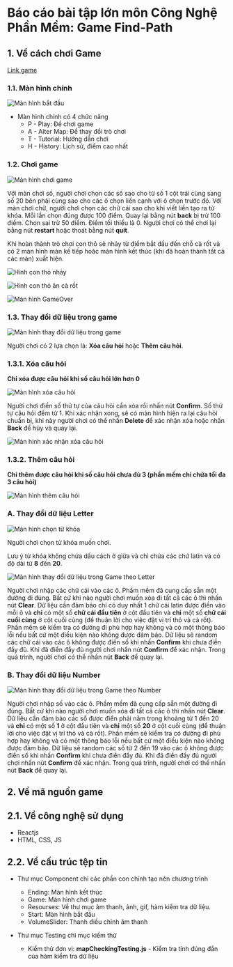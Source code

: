 # Báo cáo bài tập lớn môn Công Nghệ Phần Mềm: Game Find-Path
## 1. Về cách chơi Game
[Link game](https://kooyooman.github.io/Findpath/)
### 1.1. Màn hình chính
![Màn hình bắt đầu](https://i.ibb.co/Ph1BRYj/Untitled.png)

* Màn hình chính có 4 chức năng
  * P - Play: Để chơi game
  * A - Alter Map: Để thay đổi trò chơi
  * T - Tutorial: Hướng dẫn chơi
  * H - History: Lịch sử, điểm cao nhất
  
### 1.2. Chơi game
![Màn hình chơi game](https://i.ibb.co/G5dd4yj/Untitled.png)

Với màn chơi số, người chơi chọn các số sao cho từ số 1 cột trái cùng sang số 20 bên phải cùng sao cho các ô chọn liền cạnh với ô chọn trước đó. Với màn chơi chữ, người chơi chọn các chữ cái sao cho khi viết liền tạo ra từ khóa. Mỗi lần chọn đúng được 100 điểm. Quay lại bằng nút **back** bị trừ 100 điểm. Chọn sai trừ 50 điểm. Điểm tối thiểu là 0. Người chơi có thể chơi lại bằng nút **restart** hoặc thoát bằng nút **quit**.

Khi hoàn thành trò chơi con thỏ sẽ nhảy từ điểm bắt đầu đến chỗ cà rốt và có 2 màn hình màn kế tiếp hoăc màn hình kết thúc (khi đã hoàn thành tất cả các màn) xuất hiện.

![Hình con thỏ nhảy](https://i.ibb.co/N3HdxwS/Untitled.png)

![Hình con thỏ ăn cà rốt](https://i.ibb.co/gVff1dN/Untitled.png)

![Màn hình GameOver](https://i.ibb.co/42t8nTX/Untitled.png)

### 1.3. Thay đổi dữ liệu trong game

![Màn hình thay đổi dữ liệu trong game](https://i.ibb.co/JHB9mJX/Untitled.png)

Người chơi có 2 lựa chọn là: **Xóa câu hỏi** hoặc **Thêm câu hỏi**.

### 1.3.1. Xóa câu hỏi

**Chỉ xóa được câu hỏi khi số câu hỏi lớn hơn 0**

![Màn hình xóa câu hỏi](https://i.ibb.co/tLnjDwb/Untitled.png)

Người chơi điền số thứ tự của câu hỏi cần xóa rồi nhấn nút **Confirm**. Số thứ tự câu hỏi đếm từ 1. Khi xác nhận xong, sẽ có màn hình hiện ra lại câu hỏi chuẩn bị, khi này người chơi có thể nhấn **Delete** để xác nhận xóa hoặc nhấn **Back** để hủy và quay lại.

![Màn hinh xác nhận xóa câu hỏi](https://i.ibb.co/q5V3Vvc/Untitled.png)

### 1.3.2. Thêm câu hỏi 

**Chỉ thêm được câu hỏi khi số câu hỏi chưa đủ 3 (phần mềm chỉ chứa tối đa 3 câu hỏi)**

![Màn hình thêm câu hỏi](https://i.ibb.co/R7JQp3L/Screenshot-from-2020-07-03-20-06-32.png)

### A. Thay đổi dữ liệu Letter

![Màn hình chọn từ khóa](https://i.ibb.co/hcy9HCZ/Screenshot-from-2020-07-03-20-09-19.png)

Người chơi chọn từ khóa muốn chơi.

Lưu ý từ khóa không chứa dấu cách ở giữa và chỉ chứa các chứ latin và có độ dài từ **8** đến **20**.

![Màn hình thay đổi dữ liệu trong Game theo Letter](https://i.ibb.co/QD1Tqff/Screenshot-from-2020-07-03-20-18-28.png)

Người chơi nhập các chữ cái vào các ô. Phầm mềm đã cung cấp sẵn một đường đi đúng. Bất cứ khi nào người chơi muốn xóa đi tất cả các ô thì nhấn nút **Clear**. Dữ liệu cần đảm bảo chỉ có duy nhất 1 chữ cái latin được điền vào mỗi ô và **chỉ** có một số **chữ cái đầu tiên** ở cột đầu tiên và **chỉ** một số **chữ cái cuối cùng** ở cột cuối cùng (để thuận lời cho việc đặt vị trí thỏ và cà rốt). Phần mềm sẽ kiểm tra có đường đi phù hợp hay không và có một thông báo lỗi nếu bất cứ một điều kiện nào không được đảm bảo. Dữ liệu sẽ random các chữ cái vào các ô không được điền số khi nhấn **Confirm** khi chưa điền đầy đủ. Khi đã điền đầy đủ người chơi nhấn nút **Confirm** để xác nhận. Trong quá trình, người chơi có thể nhấn nút **Back** để quay lại.

### B. Thay đổi dữ liệu Number

![Màn hình thay đổi dữ liệu trong Game theo Number](https://i.ibb.co/5RnnMTH/Screenshot-from-2020-07-03-20-19-24.png)

Người chơi nhập số vào các ô. Phầm mềm đã cung cấp sẵn một đường đi đúng. Bất cứ khi nào người chơi muốn xóa đi tất cả các ô thì nhấn nút **Clear**. Dữ liệu cần đảm bảo các số được điền phải nằm trong khoảng từ 1 đến 20 và **chỉ** có một số **1** ở cột đầu tiên và **chỉ** một số **20** ở cột cuối cùng (để thuận lời cho việc đặt vị trí thỏ và cà rốt). Phần mềm sẽ kiểm tra có đường đi phù hợp hay không và có một thông báo lỗi nếu bất cứ một điều kiện nào không được đảm bảo. Dữ liệu sẽ random các số từ 2 đến 19 vào các ô không được điền số khi nhấn **Confirm** khi chưa điền đầy đủ. Khi đã điền đầy đủ người chơi nhấn nút **Confirm** để xác nhận. Trong quá trình, người chơi có thể nhấn nút **Back** để quay lại.

## 2. Về mã nguồn game

## 2.1. Về công nghệ sử dụng
* Reactjs
* HTML, CSS, JS

## 2.2. Về cấu trúc tệp tin
* Thư mục Component chỉ các phần con chính tạo nên chương trình
  * Ending: Màn hình kết thúc
  * Game: Màn hình chơi game
  * Resourses: Về thư mục âm thanh, ảnh, gif, hàm kiểm tra dữ liệu.
  * Start: Màn hình bắt đầu
  * VolumeSlider: Thanh điều chỉnh âm thanh
  
* Thư mục Testing chỉ mục kiểm thử
  * Kiểm thử đơn vị: **mapCheckingTesting.js** - Kiểm tra tính đúng đắn của hàm kiểm tra dữ liệu
